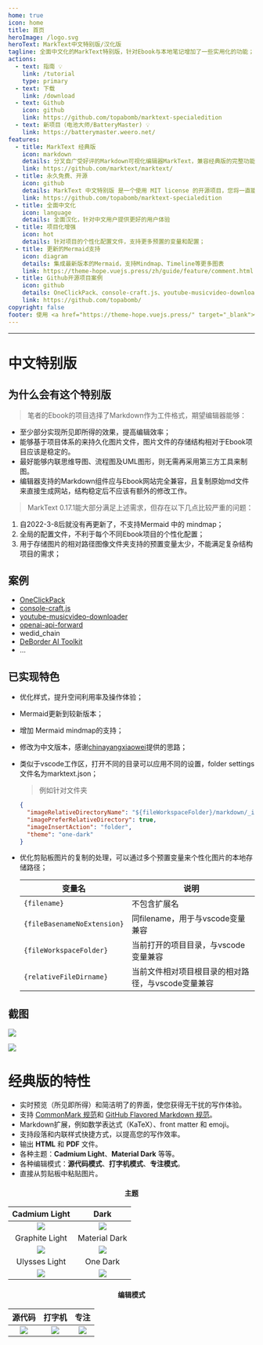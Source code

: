 ```yaml
---
home: true
icon: home
title: 首页
heroImage: /logo.svg
heroText: MarkText中文特别版/汉化版
tagline: 全面中文化的MarkText特别版，针对Ebook与本地笔记增加了一些实用化的功能；
actions:
  - text: 指南 💡
    link: /tutorial
    type: primary
  - text: 下载
    link: /download
  - text: Github
    icon: github
    link: https://github.com/topabomb/marktext-specialedition
  - text: 新项目（电池大师/BatteryMaster) 💡
    link: https://batterymaster.weero.net/
features:
  - title: MarkText 经典版
    icon: markdown
    details: 分叉自广受好评的Markdown可视化编辑器MarkText，兼容经典版的完整功能和特性；
    link: https://github.com/marktext/marktext/
  - title: 永久免费、开源
    icon: github
    details: MarkText 中文特别版 是一个使用 MIT license 的开源项目，您将一直能够免费下载最新版本。
    link: https://github.com/topabomb/marktext-specialedition
  - title: 全面中文化
    icon: language
    details: 全面汉化，针对中文用户提供更好的用户体验
  - title: 项目化增强
    icon: hot
    details: 针对项目的个性化配置文件，支持更多预置的变量和配置；
  - title: 更新的Mermaid支持
    icon: diagram
    details: 集成最新版本的Mermaid，支持Mindmap、Timeline等更多图表
    link: https://theme-hope.vuejs.press/zh/guide/feature/comment.html
  - title: Github开源项目案例
    icon: github
    details: OneClickPack、console-craft.js、youtube-musicvideo-downloader、openai-api-forward、wedid_chain、DeBorder AI Toolkit...
    link: https://github.com/topabomb/
copyright: false
footer: 使用 <a href="https://theme-hope.vuejs.press/" target="_blank">©VuePress Theme Hope</a> 构建, 本站版权所有 © 2022-present Topaobmb
---
```


---

# 中文特别版

## 为什么会有这个特别版

> 笔者的Ebook的项目选择了Markdown作为工件格式，期望编辑器能够：

- 至少部分实现所见即所得的效果，提高编辑效率；
- 能够基于项目体系的来持久化图片文件，图片文件的存储结构相对于Ebook项目应该是稳定的。
- 最好能够内联思维导图、流程图及UML图形，则无需再采用第三方工具来制图。
- 编辑器支持的Markdown组件应与Ebook网站完全兼容，且复制原始md文件来直接生成网站，结构稳定后不应该有额外的修改工作。

> MarkText 0.17.1能大部分满足上述需求，但存在以下几点比较严重的问题：

1. 自2022-3-8后就没有再更新了，不支持Mermaid 中的 mindmap；
2. 全局的配置文件，不利于每个不同Ebook项目的个性化配置；
3. 用于存储图片的相对路径图像文件夹支持的预置变量太少，不能满足复杂结构项目的需求；

## 案例
- [OneClickPack](https://github.com/topabomb/OneClickPack)
- [console-craft.js](https://github.com/topabomb/console-craft)
- [youtube-musicvideo-downloader](https://github.com/topabomb/youtube-musicvideo-downloader)
- [openai-api-forward](https://github.com/topabomb/openai-api-forward)
- wedid_chain
- [DeBorder AI Toolkit](https://deborderai.weero.net/)
- ...

## 已实现特色

- 优化样式，提升空间利用率及操作体验；

- Mermaid更新到较新版本；

- 增加 Mermaid mindmap的支持；

- 修改为中文版本，感谢[chinayangxiaowei](https://github.com/chinayangxiaowei/marktext-chinese-language-pack)提供的思路；

- 类似于vscode工作区，打开不同的目录可以应用不同的设置，folder settings 文件名为marktext.json；
  
  > 例如针对文件夹
  
  ```json
  {
    "imageRelativeDirectoryName": "${fileWorkspaceFolder}/markdown/_images/${relativeFileDirname}/${fileBasenameNoExtension}",
    "imagePreferRelativeDirectory": true,
    "imageInsertAction": "folder",
    "theme": "one-dark"
  }
  ```

- 优化剪贴板图片的复制的处理，可以通过多个预置变量来个性化图片的本地存储路径；
  
  | 变量名                         | 说明                           |
  | --------------------------- | ---------------------------- |
  | `{filename}`                | 不包含扩展名                       |
  | `{fileBasenameNoExtension}` | 同filename，用于与vscode变量兼容      |
  | `{fileWorkspaceFolder}`     | 当前打开的项目目录，与vscode变量兼容        |
  | `{relativeFileDirname}`     | 当前文件相对项目根目录的相对路径，与vscode变量兼容 |

## 截图

![](./_images/src/README/2023-02-21-11-14-03-2023-02-20-17-10-56-image.png)

![](./_images/src/README/2023-02-21-11-14-21-2023-02-20-17-10-10-image.png)

# 经典版的特性

- 实时预览（所见即所得）和简洁明了的界面，使您获得无干扰的写作体验。
- 支持 [CommonMark 规范](https://spec.commonmark.org/0.29/)和 [GitHub Flavored Markdown 规范](https://github.github.com/gfm/)。
- Markdown扩展，例如数学表达式（KaTeX）、front matter 和 emoji。
- 支持段落和内联样式快捷方式，以提高您的写作效率。
- 输出 **HTML** 和 **PDF** 文件。
- 各种主题：**Cadmium Light**、**Material Dark** 等等。
- 各种编辑模式：**源代码模式**、**打字机模式**、**专注模式**。
- 直接从剪贴板中粘贴图片。

<h4 align="center">主题</h4>

| Cadmium Light                              | Dark                                     |
|:------------------------------------------:|:----------------------------------------:|
| ![](./_images/cadmium-light.png?raw=true)  | ![](./_images/dark.png?raw=true)         |
| Graphite Light                             | Material Dark                            |
| ![](./_images/graphite-light.png?raw=true) | ![](./_images/materal-dark.png?raw=true) |
| Ulysses Light                              | One Dark                                 |
| ![](./_images/ulysses-light.png?raw=true)  | ![](./_images/one-dark.png?raw=true)     |

<h4 align="center">编辑模式</h4>

| 源代码                       | 打字机                           | 专注                       |
|:-------------------------:|:-----------------------------:|:------------------------:|
| ![](./_images/source.gif) | ![](./_images/typewriter.gif) | ![](./_images/focus.gif) |

